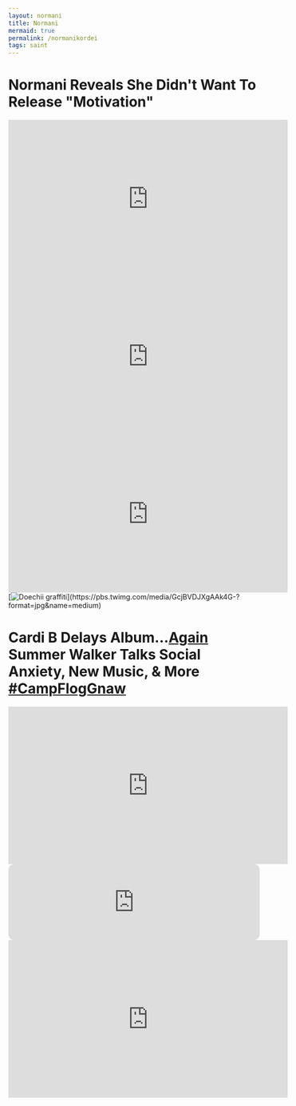 ```yaml
---
layout: normani
title: Normani
mermaid: true
permalink: /normanikordei 
tags: saint
---
```


# Normani Reveals She Didn't Want To Release "Motivation"
<iframe width="560" height="315" src="https://www.youtube.com/embed/4vg8gSq915s?si=MjGkFbmZH8A-2aPa" title="YouTube video player" frameborder="0" allow="accelerometer; autoplay; clipboard-write; encrypted-media; gyroscope; picture-in-picture; web-share" referrerpolicy="strict-origin-when-cross-origin" allowfullscreen></iframe>
<iframe width="560" height="315" src="https://www.youtube.com/embed/FKXSh14svlQ?si=K264K96gQ54q4r32" title="YouTube video player" frameborder="0" allow="accelerometer; autoplay; clipboard-write; encrypted-media; gyroscope; picture-in-picture; web-share" referrerpolicy="strict-origin-when-cross-origin" allowfullscreen></iframe>
<iframe loading="lazy" width="560" height="315" src="https://www.youtube.com/embed/krgHn6lFdUE?si=fUEQ4oQU0dYu2rKS" title="YouTube video player" frameborder="0" allow="accelerometer; autoplay; clipboard-write; encrypted-media; gyroscope; picture-in-picture; web-share" referrerpolicy="strict-origin-when-cross-origin" allowfullscreen></iframe>
[<img src="https://pbs.twimg.com/media/GcjBVDJXgAAk4G-?format=jpg&name=medium" alt="Doechii graffiti" />](https://pbs.twimg.com/media/GcjBVDJXgAAk4G-?format=jpg&name=medium)

# Cardi B Delays Album…[Again](https://x.com/ufunnyafbribri/status/1724080246830575847)  Summer Walker Talks Social Anxiety, New Music, & More [#CampFlogGnaw](https://x.com/Fashion_Flexxin/status/1858531525806932441)
<iframe loading="lazy" width="560" height="315" src="https://www.youtube.com/embed/djFKWJuDxD0?si=BhgR15ULbhEGliYT" title="YouTube video player" frameborder="0" allow="accelerometer; autoplay; clipboard-write; encrypted-media; gyroscope; picture-in-picture; web-share" referrerpolicy="strict-origin-when-cross-origin" allowfullscreen></iframe>

<iframe style="border-radius:12px" src="https://open.spotify.com/embed/track/7B8Xt7PwhS8U1iXnxN7TB3?utm_source=generator" width="100%" height="152" frameBorder="0" allowfullscreen="" allow="autoplay; clipboard-write; encrypted-media; fullscreen; picture-in-picture" loading="lazy"></iframe>

<iframe width="560" height="315" src="https://www.youtube.com/embed/r5S_l7uAc1I?si=tFr_50YjMsG2Q4m8" title="YouTube video player" frameborder="0" allow="accelerometer; autoplay; clipboard-write; encrypted-media; gyroscope; picture-in-picture; web-share" referrerpolicy="strict-origin-when-cross-origin" allowfullscreen></iframe>
